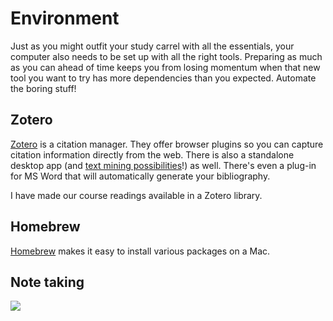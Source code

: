 # Environment

Just as you might outfit your study carrel with all the essentials, your computer also needs to be set up with all the right tools. Preparing as much as you can ahead of time keeps you from losing momentum when that new tool you want to try has more dependencies than you expected. Automate the boring stuff! 

## Zotero
[Zotero](https://www.zotero.org/) is a citation manager. They offer browser plugins so you can capture citation information directly from the web. There is also a standalone desktop app (and [text mining possibilities](http://papermachines.org/)!) as well. There's even a plug-in for MS Word that will automatically generate your bibliography. 

I have made our course readings available in a Zotero library. 

## Homebrew
[Homebrew](http://brew.sh/) makes it easy to install various packages on a Mac. 

## Note taking




![](http://imgs.xkcd.com/comics/automation.png)